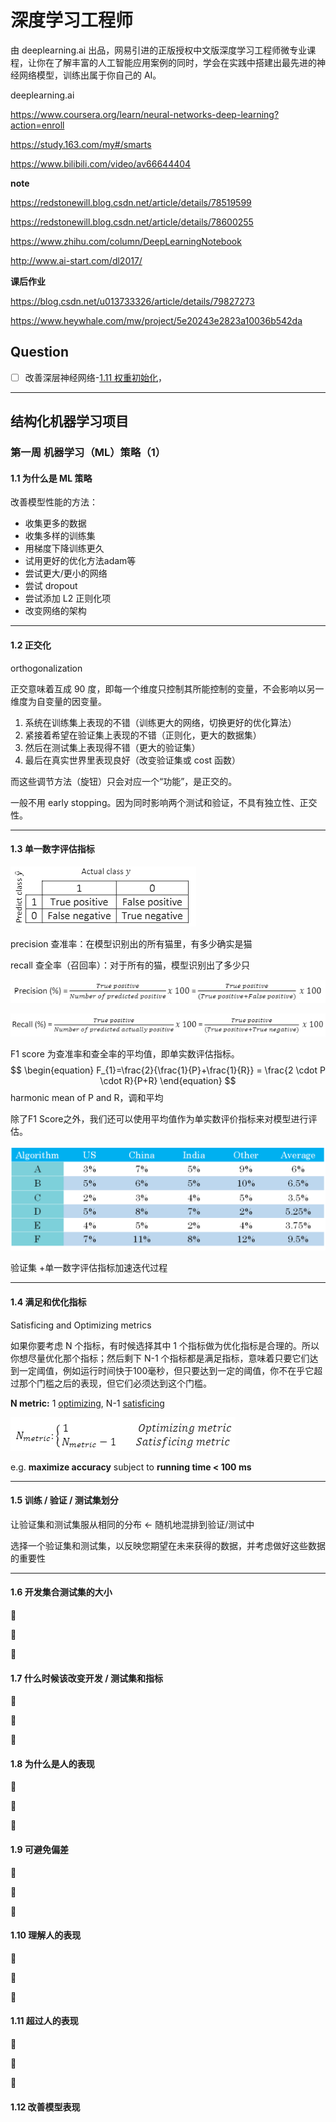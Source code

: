 # 深度学习工程师

由 deeplearning.ai 出品，网易引进的正版授权中文版深度学习工程师微专业课程，让你在了解丰富的人工智能应用案例的同时，学会在实践中搭建出最先进的神经网络模型，训练出属于你自己的 AI。



deeplearning.ai

https://www.coursera.org/learn/neural-networks-deep-learning?action=enroll

https://study.163.com/my#/smarts

https://www.bilibili.com/video/av66644404





**note**

https://redstonewill.blog.csdn.net/article/details/78519599

https://redstonewill.blog.csdn.net/article/details/78600255

https://www.zhihu.com/column/DeepLearningNotebook

http://www.ai-start.com/dl2017/



**课后作业**

https://blog.csdn.net/u013733326/article/details/79827273

https://www.heywhale.com/mw/project/5e20243e2823a10036b542da





## Question

- [ ] 改善深层神经网络-[1.11 权重初始化](#winit)，





------

## 结构化机器学习项目

### 第一周 机器学习（ML）策略（1）

#### 1.1 为什么是 ML 策略

改善模型性能的方法：

- 收集更多的数据
- 收集多样的训练集
- 用梯度下降训练更久
- 试用更好的优化方法adam等
- 尝试更大/更小的网络
- 尝试 dropout
- 尝试添加 L2 正则化项
- 改变网络的架构



---

#### 1.2 正交化

orthogonalization

正交意味着互成 90 度，即每一个维度只控制其所能控制的变量，不会影响以另一维度为自变量的因变量。

1. 系统在训练集上表现的不错（训练更大的网络，切换更好的优化算法）
2. 紧接着希望在验证集上表现的不错（正则化，更大的数据集）
3. 然后在测试集上表现得不错（更大的验证集）
4. 最后在真实世界里表现良好（改变验证集或 cost 函数）

而这些调节方法（旋钮）只会对应一个“功能”，是正交的。

一般不用 early stopping。因为同时影响两个测试和验证，不具有独立性、正交性。



---

#### 1.3 单一数字评估指标

![1617684670783](assets/1617684670783.png)

precision 查准率：在模型识别出的所有猫里，有多少确实是猫

recall 查全率（召回率）：对于所有的猫，模型识别出了多少只

![1617684662336](assets/1617684662336.png)

![1617684684991](assets/1617684684991.png)



F1 score 为查准率和查全率的平均值，即单实数评估指标。
$$
\begin{equation}
 F_{1}=\frac{2}{\frac{1}{P}+\frac{1}{R}} =
 \frac{2 \cdot P \cdot R}{P+R} 
\end{equation}
$$
harmonic mean of P and R，调和平均

除了F1 Score之外，我们还可以使用平均值作为单实数评价指标来对模型进行评估。

![这里写图片描述](assets/20171113163112581)



验证集 +单一数字评估指标加速迭代过程



---

#### 1.4 满足和优化指标

Satisficing and Optimizing metrics

如果你要考虑 N 个指标，有时候选择其中 1 个指标做为优化指标是合理的。所以你想尽量优化那个指标；然后剩下 N-1 个指标都是满足指标，意味着只要它们达到一定阈值，例如运行时间快于100毫秒，但只要达到一定的阈值，你不在乎它超过那个门槛之后的表现，但它们必须达到这个门槛。

**N metric:** 1 <u>optimizing</u>, N-1 <u>satisficing</u>

![1617685956590](assets/1617685956590.png)

e.g. **maximize accuracy** subject to **running time < 100 ms**



---

#### 1.5 训练 / 验证 / 测试集划分

让验证集和测试集服从相同的分布 ← 随机地混排到验证/测试中 

选择一个验证集和测试集，以反映您期望在未来获得的数据，并考虑做好这些数据的重要性



----

#### 1.6 开发集合测试集的大小









#### 1.7 什么时候该改变开发 / 测试集和指标









#### 1.8 为什么是人的表现









#### 1.9 可避免偏差









#### 1.10 理解人的表现









#### 1.11 超过人的表现









#### 1.12 改善模型表现